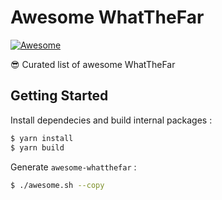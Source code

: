# Awesome WhatTheFar

[![Awesome](https://cdn.rawgit.com/sindresorhus/awesome/d7305f38d29fed78fa85652e3a63e154dd8e8829/media/badge.svg)](https://github.com/sindresorhus/awesome)

😎 Curated list of awesome WhatTheFar

## Getting Started

Install dependecies and build internal packages :

```bash
$ yarn install
$ yarn build
```

Generate `awesome-whatthefar` :

```bash
$ ./awesome.sh --copy
```
